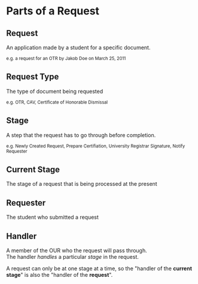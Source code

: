 # Parts of a Request

## Request
An application made by a student for a specific document.

<small>e.g. a request for an OTR by Jakob Doe on March 25, 2011 </small>

## Request Type

The type of document being requested

<small>e.g. OTR, CAV, Certificate of Honorable Dismissal </small>

## Stage

A step that the request has to go through before completion.

<small>e.g. Newly Created Request, Prepare Certifiation, University Registrar Signature, Notify Requester</small>

## Current Stage

The stage of a request that is being processed at the present

## Requester

The student who submitted a request

## Handler

A member of the OUR who the request will pass through. <br/>
The handler _handles_ a particular _stage_ in the request.

A request can only be at one stage at a time, so the "handler of
the **current stage**" is also the "handler of the **request**".
